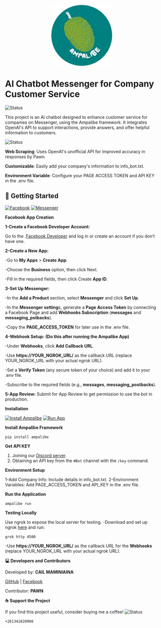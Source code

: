 <div align="center">
  <img src="https://github.com/cailmaminiaina/AI-ChatBot-for-Companies/blob/main/assets/public/ampalibe.png" alt="Ampalibe" width="200"/>
</div>

# **AI Chatbot Messenger for Company Customer Service**

![Status](https://img.shields.io/badge/status-running-brightgreen)

This project is an AI chatbot designed to enhance customer service for companies on Messenger, using the Ampalibe framework. It integrates OpenAI's API to support interactions, provide answers, and offer helpful information to customers.


![Status](https://img.shields.io/badge/FEATURES-red)

**Web Scraping**: Uses OpenAI's unofficial API for improved accuracy in responses by Pawn.

**Customizable**: Easily add your company's information to info_bot.txt.

**Environment Variable**: Configure your PAGE ACCESS TOKEN and API KEY in the .env file.


## **🚀 Getting Started**

[![Facebook](https://img.shields.io/badge/Facebook-blue?style=for-the-badge)](https://pypi.org/project/ampalibe/)
[![Messenger](https://img.shields.io/badge/Messenger-purple?style=for-the-badge)](#)

**Facebook App Creation**

**1-Create a Facebook Developer Account:**

  Go to the .[Facebook Developer](https://developers.facebook.com/) and log in or create an account if you don’t have one.
    
**2-Create a New App:**

        
  -Go to **My Apps** > **Create App**.
  
  -Choose the **Business** option, then click Next.
  
  -Fill in the required fields, then click Create **App ID**.

**3-Set Up Messenger:**

  -In the **Add a Product** section, select **Messenger** and click **Set Up**.
  
  -In the **Messenger setting**s, generate a **Page Access Token** by connecting a Facebook Page and add **Webhooks Subscription** (**messages** and **messaging_pstbacks**).
  
  -Copy the **PAGE_ACCESS_TOKEN** for later use in the .env file.

**4-Webhook Setup:**
**(Do this after running the Ampalibe App)**

  -Under **Webhooks**, click **Add Callback URL**.
  
  -Use **https://YOUR_NGROK_URL/** as the callback URL (replace YOUR_NGROK_URL with your actual ngrok URL).
  
  -Set a **Verify Token** (any secure token of your choice) and add it to your .env file.
  
  -Subscribe to the required fields (e.g., **messages**, **messaging_postbacks**).

**5-App Review:** Submit for App Review to get permission to use the bot in production.

**Installation**

[![Install Ampalibe](https://img.shields.io/badge/Install-Ampalibe-blue?style=for-the-badge)](https://pypi.org/project/ampalibe/)
[![Run App](https://img.shields.io/badge/Run-App-brightgreen?style=for-the-badge)](#)
   
**Install Ampalibe Framework**

    pip install ampalibe
    
**Get API KEY**

1. Joining our [Discord server](https://discord.pawan.krd).
2. Obtaining an API key from the `#Bot` channel with the `/key` command.
   
**Environment Setup**

1-Add Company Info: Include details in info_bot.txt.
2-Environment Variables: Add PAGE_ACCESS_TOKEN and API_KEY in the .env file.

**Run the Application**

    ampalibe run

**Testing Locally**

Use ngrok to expose the local server for testing.
-Download and set up ngrok [here](https://ngrok.com/) and run:

    grok http 4500
    
-Use **https://YOUR_NGROK_URL/** as the callback URL for the **Webhooks** (replace YOUR_NGROK_URL with your actual ngrok URL).

**💻 Developers and Contributors**

Developed by: **CAIL MAMINIAINA**

[GitHub](https://github.com/maminiainalaic) | [Facebook](https://facebook.com/yvanecail.0)

Contributor: **PAWN**

**☕ Support the Project**

If you find this project useful, consider buying me a coffee!
![Status](https://img.shields.io/badge/M'Vola-darkgreen)

    +261341820966
